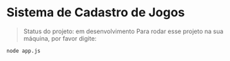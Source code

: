 # Sistema de Cadastro de Jogos
> Status do projeto: em desenvolvimento
Para rodar esse projeto na sua máquina, por favor digite: 

```
node app.js 
```
